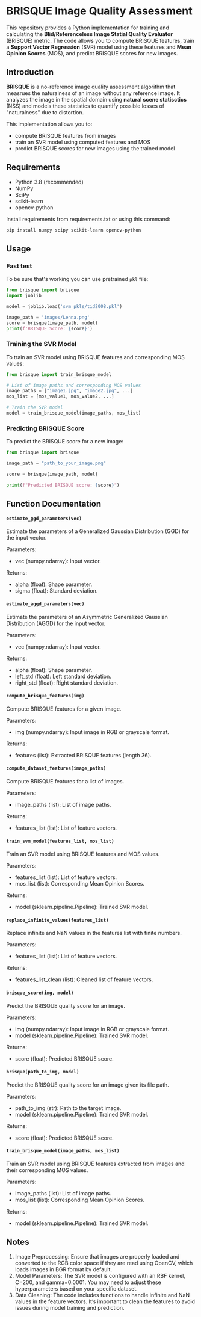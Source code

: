 # BRISQUE Image Quality Assessment

This repository provides a Python implementation for training and calculating the **Blid/Referenceless Image Statial Quality Evaluator** (BRISQUE) metric. The code allows you to compute BRISQUE features, train a **Support Vector Regression** (SVR) model using these features and **Mean Opinion Scores** (MOS), and predict BRISQUE scores for new images.

## Introduction
**BRISQUE** is a no-reference image quality assessment algorithm that measrues the naturalness of an image without any reference image. It analyzes the image in the spatial domain using **natural scene statisctics** (NSS) and models these statistics to quantify possible losses of "naturalness" due to distortion.

This implementation allows you to:
- compute BRISQUE features from images
- train an SVR model using computed features and MOS
- predict BRISQUE scores for new images using the trained model

## Requirements
- Python 3.8 (recommended)
- NumPy
- SciPy
- scikit-learn
- opencv-python

Install requirements from requirements.txt or using this command:
```bash
pip install numpy scipy scikit-learn opencv-python
```

## Usage
### Fast test
To be sure that's working you can use pretrained `pkl` file:
```python
from brisque import brisque
import joblib

model = joblib.load('svm_pkls/tid2008.pkl')

image_path = 'images/Lenna.png'
score = brisque(image_path, model)
print(f'BRISQUE Score: {score}')
```


### Training the SVR Model
To train an SVR model using BRISQUE features and corresponding MOS values:
```python
from brisque import train_brisque_model

# List of image paths and corresponding MOS values
image_paths = ["image1.jpg", "image2.jpg", ...]
mos_list = [mos_value1, mos_value2, ...]

# Train the SVR model
model = train_brisque_model(image_paths, mos_list)
```

### Predicting BRISQUE Score
To predict the BRISQUE score for a new image:
```python
from brisque import brisque

image_path = "path_to_your_image.png"

score = brisque(image_path, model)

print(f"Predicted BRISQUE score: {score}")
```

## Function Documentation
#### `estimate_ggd_parameters(vec)`
Estimate the parameters of a Generalized Gaussian Distribution (GGD) for the input vector.

Parameters:
- vec (numpy.ndarray): Input vector.

Returns:
- alpha (float): Shape parameter.
- sigma (float): Standard deviation.

#### `estimate_aggd_parameters(vec)`
Estimate the parameters of an Asymmetric Generalized Gaussian Distribution (AGGD) for the input vector.

Parameters:
- vec (numpy.ndarray): Input vector.

Returns:
- alpha (float): Shape parameter.
- left_std (float): Left standard deviation.
- right_std (float): Right standard deviation.

#### `compute_brisque_features(img)`
Compute BRISQUE features for a given image.

Parameters:
- img (numpy.ndarray): Input image in RGB or grayscale format.

Returns:
- features (list): Extracted BRISQUE features (length 36).

#### `compute_dataset_features(image_paths)`
Compute BRISQUE features for a list of images.

Parameters:
- image_paths (list): List of image paths.

Returns:
- features_list (list): List of feature vectors.

#### `train_svm_model(features_list, mos_list)`
Train an SVR model using BRISQUE features and MOS values.

Parameters:
- features_list (list): List of feature vectors.
- mos_list (list): Corresponding Mean Opinion Scores.

Returns:
- model (sklearn.pipeline.Pipeline): Trained SVR model.

#### `replace_infinite_values(features_list)`
Replace infinite and NaN values in the features list with finite numbers.

Parameters:
- features_list (list): List of feature vectors.

Returns:
- features_list_clean (list): Cleaned list of feature vectors.

#### `brisque_score(img, model)`
Predict the BRISQUE quality score for an image.

Parameters:
- img (numpy.ndarray): Input image in RGB or grayscale format.
- model (sklearn.pipeline.Pipeline): Trained SVR model.

Returns:
- score (float): Predicted BRISQUE score.

#### `brisque(path_to_img, model)`
Predict the BRISQUE quality score for an image given its file path.

Parameters:
- path_to_img (str): Path to the target image.
- model (sklearn.pipeline.Pipeline): Trained SVR model.

Returns:
- score (float): Predicted BRISQUE score.

#### `train_brisque_model(image_paths, mos_list)`
Train an SVR model using BRISQUE features extracted from images and their corresponding MOS values.

Parameters:
- image_paths (list): List of image paths.
- mos_list (list): Corresponding Mean Opinion Scores.

Returns:
- model (sklearn.pipeline.Pipeline): Trained SVR model.

## Notes
1. Image Preprocessing: Ensure that images are properly loaded and converted to the RGB color space if they are read using OpenCV, which loads images in BGR format by default.
2. Model Parameters: The SVR model is configured with an RBF kernel, C=200, and gamma=0.0001. You may need to adjust these hyperparameters based on your specific dataset.
3. Data Cleaning: The code includes functions to handle infinite and NaN values in the feature vectors. It’s important to clean the features to avoid issues during model training and prediction.
